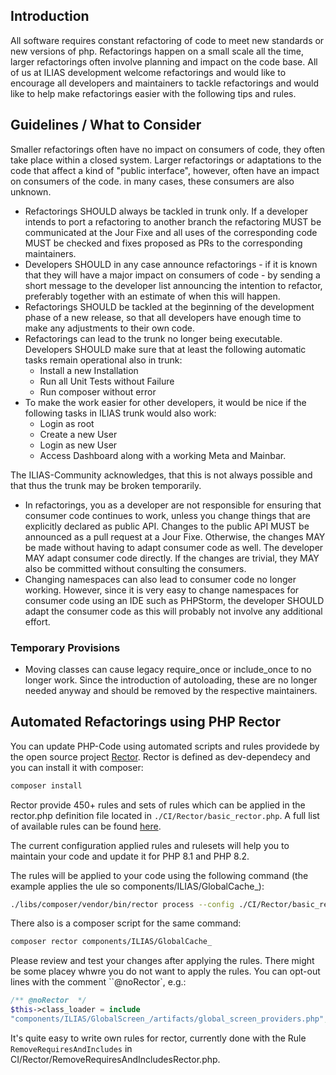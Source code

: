 ## Introduction
All software requires constant refactoring of code to meet new standards or 
new versions of php. Refactorings happen on a small scale all the time, 
larger refactorings often involve planning and impact on the code base. All 
of us at ILIAS development welcome refactorings and would like to encourage 
all developers and maintainers to tackle refactorings and would like to help 
make refactorings easier with the following tips and rules.

## Guidelines / What to Consider
Smaller refactorings often have no impact on consumers of code, they often 
take place within a closed system. Larger refactorings or adaptations to the 
code that affect a kind of "public interface", however, often have an impact 
on consumers of the code. in many cases, these consumers are also 
unknown.
- Refactorings SHOULD always be tackled in trunk only. If a developer 
  intends to port a refactoring to another branch the refactoring MUST be 
  communicated at the Jour Fixe and all uses of the corresponding code MUST 
  be checked and fixes proposed as PRs to the corresponding maintainers.
- Developers SHOULD in any case announce refactorings - if it is known that 
  they will have a major impact on consumers of code - by sending a short 
  message to the developer list announcing the intention to refactor, 
  preferably together with an estimate of when this will happen.
- Refactorings SHOULD be tackled at the beginning of the development phase 
  of a new release, so that all developers have enough time to make any 
  adjustments to their own code.
- Refactorings can lead to the trunk no longer being executable. Developers 
  SHOULD make sure that at least the following automatic tasks remain 
  operational also in trunk:
  - Install a new Installation
  - Run all Unit Tests without Failure
  - Run composer without error 
- To make the work easier for other developers, it would be nice if the 
  following tasks in ILIAS trunk would also work:
  - Login as root
  - Create a new User
  - Login as new User
  - Access Dashboard along with a working Meta and Mainbar.

The ILIAS-Community acknowledges, that this is not always possible and that 
thus the trunk may be broken temporarily.

- In refactorings, you as a developer are not responsible for ensuring that 
  consumer code continues to work, unless you change things that are 
  explicitly declared as public API. Changes to the public API MUST be 
  announced as a pull request at a Jour Fixe. Otherwise, the changes MAY be 
  made without having to adapt consumer code as well. The developer MAY 
  adapt consumer code directly. If the changes are trivial, they MAY also 
  be committed without consulting the consumers.
- Changing namespaces can also lead to consumer code no longer working. 
  However, since it is very easy to change namespaces for consumer code 
  using an IDE such as PHPStorm, the developer SHOULD adapt the consumer 
  code as this will probably not involve any additional effort.

### Temporary Provisions
- Moving classes can cause legacy require_once or include_once to no longer 
  work. Since the introduction of autoloading, these are no longer needed 
  anyway and should be removed by the respective maintainers.

## Automated Refactorings using PHP Rector
You can update PHP-Code using automated scripts and rules providede by 
the open source project [Rector](https://github.com/rectorphp/rector). 
Rector is defined as dev-dependecy and you can install it with composer:

```bash
composer install
```
Rector provide 450+ rules and sets of rules which can be applied in the 
rector.php definition file located in `./CI/Rector/basic_rector.php`. A full list 
of available rules can be found [here](https://github.com/rectorphp/rector/blob/main/docs/rector_rules_overview.md).

The current configuration applied rules and rulesets will help you to 
maintain your code and update it for PHP 8.1 and PHP 8.2.

The rules will be applied to your code using the following command (the 
example applies the ule so components/ILIAS/GlobalCache_): 

```bash
./libs/composer/vendor/bin/rector process --config ./CI/Rector/basic_rector.php --no-diffs components/ILIAS/GlobalCache_
```
There also is a composer script for the same command:

```bash
composer rector components/ILIAS/GlobalCache_
```
Please review and test your changes after applying the rules. There might be 
some placey whwre you do not want to apply the rules. You can opt-out lines 
with the comment ``@noRector`, e.g.:

```php
/** @noRector  */
$this->class_loader = include 
"components/ILIAS/GlobalScreen_/artifacts/global_screen_providers.php";
```

It's quite easy to write own rules for rector, currently done with the Rule 
`RemoveRequiresAndIncludes` in CI/Rector/RemoveRequiresAndIncludesRector.php. 

